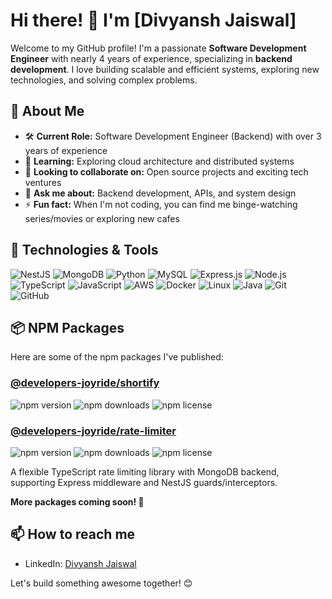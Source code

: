 # Hi there! 👋 I'm [Divyansh Jaiswal]

Welcome to my GitHub profile! I'm a passionate **Software Development Engineer** with nearly 4 years of experience, specializing in **backend development**. I love building scalable and efficient systems, exploring new technologies, and solving complex problems.

## 🚀 About Me

- 🛠️ **Current Role:** Software Development Engineer (Backend) with over 3 years of experience
- 🌱 **Learning:** Exploring cloud architecture and distributed systems
- 👯 **Looking to collaborate on:** Open source projects and exciting tech ventures
- 💬 **Ask me about:** Backend development, APIs, and system design
- ⚡ **Fun fact:** When I'm not coding, you can find me binge-watching series/movies or exploring new cafes

## 🔧 Technologies & Tools

![NestJS](https://img.shields.io/badge/NestJS-E0234E?style=for-the-badge&logo=nestjs&logoColor=white)
![MongoDB](https://img.shields.io/badge/MongoDB-47A248?style=for-the-badge&logo=mongodb&logoColor=white)
![Python](https://img.shields.io/badge/Python-FFD43B?style=for-the-badge&logo=python&logoColor=3776AB)
![MySQL](https://img.shields.io/badge/MySQL-4479A1?style=for-the-badge&logo=mysql&logoColor=white)
![Express.js](https://img.shields.io/badge/Express.js-000000?style=for-the-badge&logo=express&logoColor=white)
![Node.js](https://img.shields.io/badge/Node.js-339933?style=for-the-badge&logo=node.js&logoColor=white)
![TypeScript](https://img.shields.io/badge/TypeScript-007ACC?style=for-the-badge&logo=typescript&logoColor=white)
![JavaScript](https://img.shields.io/badge/JavaScript-F7DF1E?style=for-the-badge&logo=javascript&logoColor=black)
![AWS](https://img.shields.io/badge/Amazon_AWS-232F3E?style=for-the-badge&logo=amazon-aws&logoColor=white)
![Docker](https://img.shields.io/badge/Docker-2496ED?style=for-the-badge&logo=docker&logoColor=white)
![Linux](https://img.shields.io/badge/Linux-FCC624?style=for-the-badge&logo=linux&logoColor=black)
![Java](https://img.shields.io/badge/Java-ED8B00?style=for-the-badge&logo=java&logoColor=white)
![Git](https://img.shields.io/badge/Git-F05032?style=for-the-badge&logo=git&logoColor=white)
![GitHub](https://img.shields.io/badge/GitHub-181717?style=for-the-badge&logo=github&logoColor=white)

## 📦 NPM Packages

Here are some of the npm packages I've published:

### [@developers-joyride/shortify](https://www.npmjs.com/package/@developers-joyride/shortify)

![npm version](https://img.shields.io/npm/v/@developers-joyride/shortify.svg)
![npm downloads](https://img.shields.io/npm/dm/@developers-joyride/shortify.svg)
![npm license](https://img.shields.io/npm/l/@developers-joyride/shortify.svg)

### [@developers-joyride/rate-limiter](https://www.npmjs.com/package/@developers-joyride/rate-limiter)

![npm version](https://img.shields.io/npm/v/@developers-joyride/rate-limiter.svg)
![npm downloads](https://img.shields.io/npm/dm/@developers-joyride/rate-limiter.svg)
![npm license](https://img.shields.io/npm/l/@developers-joyride/rate-limiter.svg)

A flexible TypeScript rate limiting library with MongoDB backend, supporting Express middleware and NestJS guards/interceptors.

**More packages coming soon! 🚀**

## 📫 How to reach me

- LinkedIn: [Divyansh Jaiswal](https://www.linkedin.com/in/divyanshjaiswal/)

Let's build something awesome together! 😊
